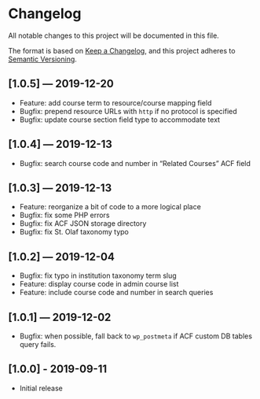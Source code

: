 # Changelog

All notable changes to this project will be documented in this file.

The format is based on [Keep a Changelog](https://keepachangelog.com/en/1.0.0/), and this project adheres to [Semantic Versioning](https://semver.org/spec/v2.0.0.html).

## [1.0.5] — 2019-12-20
- Feature: add course term to resource/course mapping field
- Bugfix: prepend resource URLs with `http` if no protocol is specified
- Bugfix: update course section field type to accommodate text

## [1.0.4] — 2019-12-13
- Bugfix: search course code and number in “Related Courses” ACF field

## [1.0.3] — 2019-12-13
- Feature: reorganize a bit of code to a more logical place
- Bugfix: fix some PHP errors
- Bugfix: fix ACF JSON storage directory
- Bugfix: fix St. Olaf taxonomy typo

## [1.0.2] — 2019-12-04
- Bugfix: fix typo in institution taxonomy term slug
- Feature: display course code in admin course list
- Feature: include course code and number in search queries

## [1.0.1] — 2019-12-02
- Bugfix: when possible, fall back to `wp_postmeta` if ACF custom DB tables query fails.

## [1.0.0] - 2019-09-11
- Initial release
